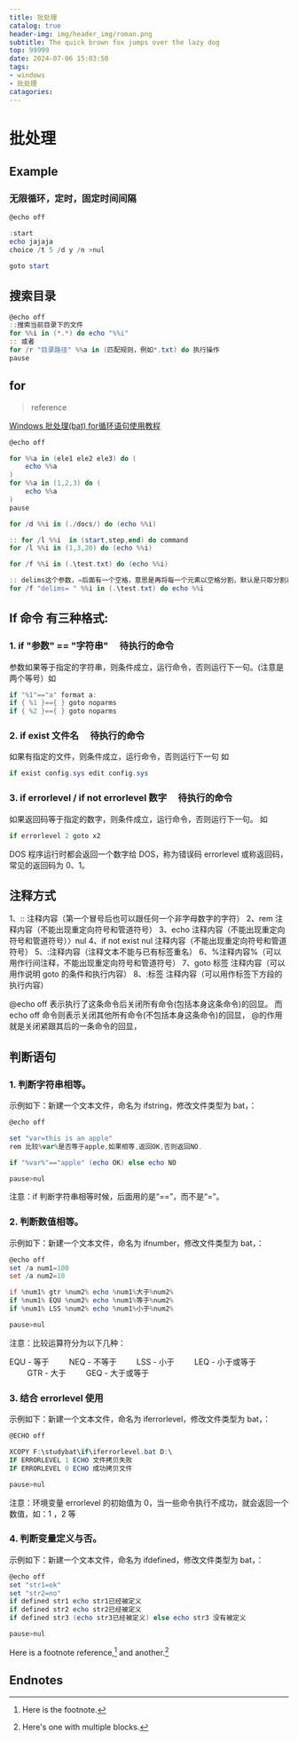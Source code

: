 ```yaml
---
title: 批处理
catalog: true
header-img: img/header_img/roman.png
subtitle: The quick brown fox jumps over the lazy dog
top: 99999
date: 2024-07-06 15:03:50
tags:
- windows
- 批处理
catagories:
---
```


# 批处理

## Example

### 无限循环，定时，固定时间间隔

```powershell
@echo off

:start
echo jajaja
choice /t 5 /d y /n >nul

goto start
```

## 搜索目录

```powershell
@echo off
::搜索当前目录下的文件
for %%i in (*.*) do echo "%%i"
:: 或者
for /r "目录路径" %%a in (匹配规则，例如*.txt) do 执行操作
pause
```

## for

> reference

[Windows 批处理(bat) for循环语句使用教程](https://blog.csdn.net/m0_56208280/article/details/129074215)

```powershell
@echo off

for %%a in (ele1 ele2 ele3) do (
	echo %%a
)
for %%a in (1,2,3) do (
	echo %%a
)
pause

for /d %%i in (./docs/) do (echo %%i)

:: for /l %%i  in (start,step,end) do command
for /l %%i in (1,3,20) do (echo %%i)

for /f %%i in (.\test.txt) do (echo %%i)

:: delims这个参数，=后面有一个空格，意思是再将每一个元素以空格分割，默认是只取分割以后的第一个元素。
for /f "delims= " %%i in (.\test.txt) do echo %%i

```

## If 命令 有三种格式:

### 1. if "参数" == "字符串" 　待执行的命令

参数如果等于指定的字符串，则条件成立，运行命令，否则运行下一句。(注意是两个等号）如

```powershell
if "%1"=="a" format a:
if { %1 }=={ } goto noparms
if { %2 }=={ } goto noparms
```

### 2. if exist 文件名　 待执行的命令

如果有指定的文件，则条件成立，运行命令，否则运行下一句 如

```powershell
if exist config.sys edit config.sys
```

### 3. if errorlevel / if not errorlevel 数字　 待执行的命令

如果返回码等于指定的数字，则条件成立，运行命令，否则运行下一句。
如

```powershell
if errorlevel 2 goto x2 　
```

DOS 程序运行时都会返回一个数字给 DOS，称为错误码 errorlevel 或称返回码，常见的返回码为 0、1。

## 注释方式

1、:: 注释内容（第一个冒号后也可以跟任何一个非字母数字的字符）
2、rem 注释内容（不能出现重定向符号和管道符号）
3、echo 注释内容（不能出现重定向符号和管道符号）〉nul
4、if not exist nul 注释内容（不能出现重定向符号和管道符号）
5、:注释内容（注释文本不能与已有标签重名）
6、%注释内容%（可以用作行间注释，不能出现重定向符号和管道符号）
7、goto 标签 注释内容（可以用作说明 goto 的条件和执行内容）
8、:标签 注释内容（可以用作标签下方段的执行内容）

@echo off 表示执行了这条命令后关闭所有命令(包括本身这条命令)的回显。
而 echo off 命令则表示关闭其他所有命令(不包括本身这条命令)的回显，
@的作用就是关闭紧跟其后的一条命令的回显，

## 判断语句

### 1. 判断字符串相等。

示例如下：新建一个文本文件，命名为 ifstring，修改文件类型为 bat，：

```powershell
@echo off

set "var=this is an apple"
rem 比较%var%是否等于apple,如果相等,返回OK,否则返回NO.

if "%var%"=="apple" (echo OK) else echo NO

pause>nul
```

注意：if 判断字符串相等时候，后面用的是“==”，而不是“=”。

### 2. 判断数值相等。

示例如下：新建一个文本文件，命名为 ifnumber，修改文件类型为 bat，：

```powershell
@echo off
set /a num1=100
set /a num2=10

if %num1% gtr %num2% echo %num1%大于%num2%
if %num1% EQU %num2% echo %num1%等于%num2%
if %num1% LSS %num2% echo %num1%小于%num2%

pause>nul
```

注意：比较运算符分为以下几种：

EQU - 等于
　　 NEQ - 不等于
　　 LSS - 小于
　　 LEQ - 小于或等于
　　 GTR - 大于
　　 GEQ - 大于或等于

### 3. 结合 errorlevel 使用

示例如下：新建一个文本文件，命名为 iferrorlevel，修改文件类型为 bat，：

```powershell
@ECHO off

XCOPY F:\studybat\if\iferrorlevel.bat D:\
IF ERRORLEVEL 1 ECHO 文件拷贝失败
IF ERRORLEVEL 0 ECHO 成功拷贝文件

pause>nul
```

注意：环境变量 errorlevel 的初始值为 0，当一些命令执行不成功，就会返回一个数值，如：1 ，2 等

### 4. 判断变量定义与否。

示例如下：新建一个文本文件，命名为 ifdefined，修改文件类型为 bat，：

```powershell
@echo off
set "str1=ok"
set "str2=no"
if defined str1 echo str1已经被定义
if defined str2 echo str2已经被定义
if defined str3 (echo str3已经被定义) else echo str3 没有被定义

pause>nul
```

Here is a footnote reference,[^1] and another.[^longnote]

## Endnotes

[^1]: Here is the footnote.
[^longnote]: Here's one with multiple blocks.

[label]: https:// "website title"
